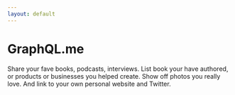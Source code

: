 ```yaml
---
layout: default
---
```


# GraphQL.me

Share your fave books, podcasts, interviews. List book your have authored, or products or businesses you helped create. Show off photos you really love. And link to your own personal website and Twitter.
